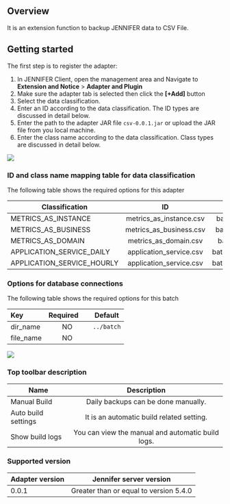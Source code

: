 ## Overview
It is an extension function to backup JENNIFER data to CSV File.


## Getting started

The first step is to register the adapter: 
1. In JENNIFER Client, open the management area and Navigate to  **Extension and Notice** > **Adapter and Plugin**
2. Make sure the adapter tab is selected then click the **[+Add]** button
3. Select the data classification.
4. Enter an ID according to the data classification. The ID types are discussed in detail below.
5. Enter the path to the adapter JAR file ``csv-0.0.1.jar`` or upload the JAR file from you local machine.
6. Enter the class name according to the data classification. Class types are discussed in detail below.
 
<img src="https://raw.githubusercontent.com/jennifersoft/jennifer-extension-manuals/master/res/img/view_server_batch/1.png">


### ID and class name mapping table for data classification ##

The following table shows the required options for this adapter

| Classification | ID | Class names |
| ------------- |:-------------:|:-------------:|
| METRICS_AS_INSTANCE | metrics_as_instance.csv | batch.handler.metrics.InstanceData |
| METRICS_AS_BUSINESS | metrics_as_business.csv | batch.handler.metrics.BusinessData |
| METRICS_AS_DOMAIN | metrics_as_domain.csv | batch.handler.metrics.DomainData |
| APPLICATION_SERVICE_DAILY | application_service.csv | batch.handler.service.ApplicationData |
| APPLICATION_SERVICE_HOURLY | application_service.csv | batch.handler.service.ApplicationData |


### Options for database connections ##

The following table shows the required options for this batch

| Key           | Required      | Default |
| ------------- |:-------------:|:-------------:|
| dir_name | NO | `../batch` |
| file_name | NO | |

<img src="https://github.com/jennifersoft/jennifer-extension-manuals/blob/master/res/img/view_server_batch/2.png">


### Top toolbar description ##

| Name | Description |
| ------------- |:-------------:|
| Manual Build | Daily backups can be done manually. |
| Auto build settings | It is an automatic build related setting. |
| Show build logs | You can view the manual and automatic build logs. |


### Supported version ##
 
| Adapter version           | Jennifer server version |
| ------------- |:-------------:|
| 0.0.1       | Greater than or equal to version 5.4.0 |
